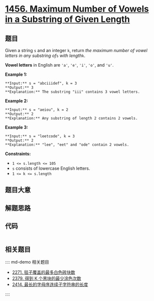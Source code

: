 # [1456. Maximum Number of Vowels in a Substring of Given Length](https://leetcode.com/problems/maximum-number-of-vowels-in-a-substring-of-given-length)

## 题目

Given a string `s` and an integer `k`, return _the maximum number of vowel
letters in any substring of_`s` _with length_`k`.

**Vowel letters** in English are `'a'`, `'e'`, `'i'`, `'o'`, and `'u'`.



**Example 1:**

    
    
    **Input:** s = "abciiidef", k = 3
    **Output:** 3
    **Explanation:** The substring "iii" contains 3 vowel letters.
    

**Example 2:**

    
    
    **Input:** s = "aeiou", k = 2
    **Output:** 2
    **Explanation:** Any substring of length 2 contains 2 vowels.
    

**Example 3:**

    
    
    **Input:** s = "leetcode", k = 3
    **Output:** 2
    **Explanation:** "lee", "eet" and "ode" contain 2 vowels.
    



**Constraints:**

  * `1 <= s.length <= 105`
  * `s` consists of lowercase English letters.
  * `1 <= k <= s.length`


## 题目大意

## 解题思路

## 代码

```javascript

```

## 相关题目

:::: md-demo 相关题目
- [2271. 毯子覆盖的最多白色砖块数](https://leetcode.com/problems/maximum-white-tiles-covered-by-a-carpet)
- [2379. 得到 K 个黑块的最少涂色次数](https://leetcode.com/problems/minimum-recolors-to-get-k-consecutive-black-blocks)
- [2414. 最长的字母序连续子字符串的长度](https://leetcode.com/problems/length-of-the-longest-alphabetical-continuous-substring)

::::
